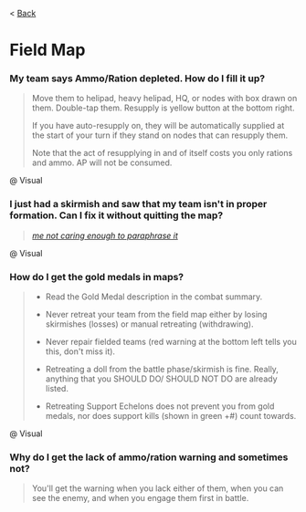 < [Back](/GFL/mainpage)

# Field Map

### My team says Ammo/Ration depleted. How do I fill it up?

> Move them to helipad, heavy helipad, HQ, or nodes with box drawn on them. Double-tap them. Resupply is yellow button at the bottom right.
>
> If you have auto-resupply on, they will be automatically supplied at the start of your turn if they stand on nodes that can resupply them.
>
> Note that the act of resupplying in and of itself costs you only rations and ammo. AP will not be consumed.

@ Visual

### I just had a skirmish and saw that my team isn't in proper formation. Can I fix it without quitting the map?

> [*me not caring enough to paraphrase it*](https://old.reddit.com/r/girlsfrontline/comments/e8nuro/weekly_commanders_lounge_december_10_2019/fb6xvhz/)

@ Visual

### How do I get the gold medals in maps?

> - Read the Gold Medal description in the combat summary.
>
> - Never retreat your team from the field map either by losing skirmishes (losses) or manual retreating (withdrawing).
>
> - Never repair fielded teams (red warning at the bottom left tells you this, don't miss it).
>
> - Retreating a doll from the battle phase/skirmish is fine. Really, anything that you SHOULD DO/ SHOULD NOT DO are already listed.
>
> - Retreating Support Echelons does not prevent you from gold medals, nor does support kills (shown in green +#) count towards.

@ Visual

### Why do I get the lack of ammo/ration warning and sometimes not?

> You'll get the warning when you lack either of them, when you can see the enemy, and when you engage them first in battle.